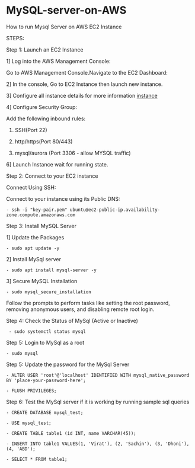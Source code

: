# MySQL-server-on-AWS
How to run Mysql Server on AWS EC2 Instance

STEPS:

Step 1: Launch an EC2 Instance

1] Log into the AWS Management Console:

   Go to AWS Management Console.Navigate to the EC2 Dashboard:

2] In the console, Go to EC2 Instance then launch new instance.

3] Configure all instance details for more information [instance](https://docs.aws.amazon.com/AWSEC2/latest/UserGuide/EC2_GetStarted.html#ec2-launch-instance) 

4] Configure Security Group:

   Add the following inbound rules:

1. SSH(Port 22)

2. http/https(Port 80/443)

3. mysql/aurora (Port 3306 - allow MYSQL traffic)
		
		
6] Launch Instance wait for running state.

Step 2: Connect to your EC2 instance

  Connect Using SSH:

  Connect to your instance using its Public DNS:
			
    - ssh -i "key-pair.pem" ubuntu@ec2-public-ip.availability-zone.compute.amazonaws.com
		
		
Step 3: Install MySQL Server

1] Update the Packages
    
    - sudo apt update -y
     
2] Install MySql server	
 	
    - sudo apt install mysql-server -y

3] Secure MySQL Installation 
 		
    - sudo mysql_secure_installation
    
Follow the prompts to perform tasks like setting the root password, removing anonymous users, and disabling remote root login.

Step 4: Check the Status of MySql (Active or Inactive)

	 - sudo systemctl status mysql

Step 5: Login to MySql as a root

	- sudo mysql
		
Step 5: Update the password for the MySql Server

	- ALTER USER 'root'@'localhost' IDENTIFIED WITH mysql_native_password BY 'place-your-password-here';
		
	- FLUSH PRIVILEGES;

Step 6: Test the MySql server if it is working by running sample sql queries

	- CREATE DATABASE mysql_test;

	- USE mysql_test;

	- CREATE TABLE table1 (id INT, name VARCHAR(45));

	- INSERT INTO table1 VALUES(1, 'Virat'), (2, 'Sachin'), (3, 'Dhoni'), (4, 'ABD');

	- SELECT * FROM table1;

